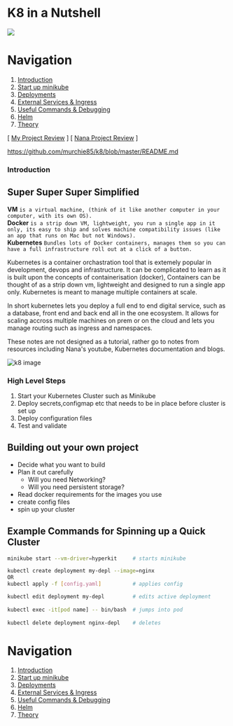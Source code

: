 # K8 in a Nutshell 
     
    
![](https://www.praqma.com/images/stories/kubernetes-sami.jpg)  


# Navigation
  
1. [Introduction](#Introduction)
2. [Start up minikube](chapters/minikube/README.md)   
3. [Deployments](chapters/deployments/README.md)
4. [External Services & Ingress](chapters/ingress/README.md)
5. [Useful Commands & Debugging](chapters/debug/README.md)
8. [Helm](#Helm)
9. [Theory](chapters/theory/README.md)

[ [My Project Review](#d) ]  [ [Nana Project Review](chapters/nana/README.md) ] 
  
https://github.com/murchie85/k8/blob/master/README.md
  
### Introduction

## Super Super Super Simplified  

**VM** `is a virtual machine, (think of it like another computer in your computer, with its own OS).`  
**Docker** `is a strip down VM, lightweight, you run a single app in it only, its easy to ship and solves machine compatibility issues (like an app that runs on Mac but not Windows).`  
**Kubernetes** `Bundles lots of Docker containers, manages them so you can have a full infrastructure roll out at a click of a button.`   
  
Kubernetes is a container orchastration tool that is extemely popular in development, devops and infrastructure. It can be complicated to learn as it is built upon the concepts of containerisation (docker), Containers can be thought of as a strip down vm, lightweight and designed to run a single app only. Kubernetes is meant to manage multiple containers at scale. 
  
In short kubernetes lets you deploy a full end to end digital service, such as a database, front end and back end all in the one ecosystem. It allows for scaling accross multiple machines on prem or on the cloud and lets you manage routing such as ingress and namespaces.   
  
These notes are not designed as a tutorial, rather go to notes from resources including Nana's youtube, Kubernetes documentation and blogs.   
  
![k8 image](https://39lxv6m650h1g391z2daj1l1-wpengine.netdna-ssl.com/assets/blog-kubernetes-og.jpg)

### High Level Steps
      
1. Start your Kubernetes Cluster such as Minikube 
2. Deploy secrets,configmap etc that needs to be in place before cluster is set up 
3. Deploy configuration files
4. Test and validate
    
## Building out your own project   
  

- Decide what you want to build
- Plan it out carefully
	- Will you need Networking?
	- Will you need persistent storage?
- Read docker requirements for the images you use
- create config files
- spin up your cluster  


## Example Commands for Spinning up a Quick Cluster

```sh
minikube start --vm-driver=hyperkit     # starts minikube

kubectl create deployment my-depl --image=nginx 
OR
kubectl apply -f [config.yaml]          # applies config 

kubectl edit deployment my-depl         # edits active deployment
  
kubectl exec -it[pod name] -- bin/bash  # jumps into pod
  
kubectl delete deployment nginx-depl    # deletes 

```
    
  
# Navigation
  
1. [Introduction](#Introduction)
2. [Start up minikube](chapters/minikube/README.md)   
3. [Deployments](chapters/deployments/README.md)
4. [External Services & Ingress](chapters/ingress/README.md)
5. [Useful Commands & Debugging](chapters/debug/README.md)
8. [Helm](#Helm)
9. [Theory](chapters/theory/README.md)










 